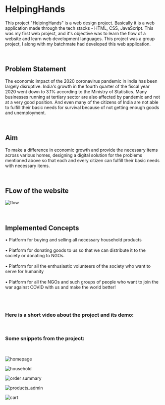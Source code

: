# HelpingHands
This project "HelpingHands" is a web design project. Basically it is a web application made through the tech stacks - HTML, CSS, JavaScript. This was my first web project, and it's objective was to learn the flow of a website and learn web development languages. This project was a group project, I along with my batchmate had developed this web application.

<br />

## Problem Statement

The economic impact of the 2020 coronavirus pandemic in India has been largely disruptive. 
India's growth in the fourth quarter of the fiscal year 2020 went down to 3.1% according to the 
Ministry of Statistics. Many businesses running at tertiary sector are also affected by pandemic 
and not at a very good position. And even many of the citizens of India are not able to fulfill their 
basic needs for survival because of not getting enough goods and unemployment.

<br />

## Aim

To make a difference in economic growth and provide the necessary items across various homes, 
designing a digital solution for the problems mentioned above so that each and every citizen can 
fulfill their basic needs with necessary items.

<br />

## FLow of the website

![flow](https://user-images.githubusercontent.com/56120520/188315616-08f7bd0c-ba27-4d27-92cc-05c2690afedd.PNG)

<br />

## Implemented Concepts

• Platform for buying and selling all necessary household products <br /><br />
• Platform for donating goods to us so that we can distribute it to the society or donating to NGOs. <br /><br />
• Platform for all the enthusiastic volunteers of the society who want to serve for humanity <br /><br />
• Platform for all the NGOs and such groups of people who want to join the war against COVID 
with us and make the world better! <br /><br />

<br />

### Here is a short video about the project and its demo:



<br />

### Some snippets from the project:
<br />

![homepage](https://user-images.githubusercontent.com/56120520/188315601-534e2918-d7ec-42e7-8972-c4923475276a.PNG)

![household](https://user-images.githubusercontent.com/56120520/188315563-f4513476-c587-4636-86cc-f08fac038c88.PNG)

![order summary](https://user-images.githubusercontent.com/56120520/188315569-2afeb003-6986-47bb-b227-bd0f91450638.PNG)

![products_admin](https://user-images.githubusercontent.com/56120520/188315575-ec73e2db-2a2e-46b1-90f2-05e447010b5d.PNG)

![cart](https://user-images.githubusercontent.com/56120520/188315583-c4a1efe2-b6c9-4fe0-afe2-80c90c026672.PNG)

